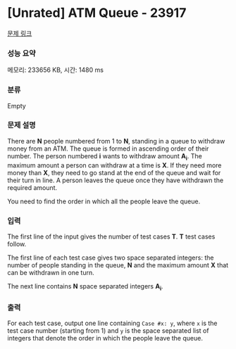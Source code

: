 # [Unrated] ATM Queue - 23917 

[문제 링크](https://www.acmicpc.net/problem/23917) 

### 성능 요약

메모리: 233656 KB, 시간: 1480 ms

### 분류

Empty

### 문제 설명

<p>There are <b>N</b> people numbered from 1 to <b>N</b>, standing in a queue to withdraw money from an ATM. The queue is formed in ascending order of their number. The person numbered <b>i</b> wants to withdraw amount <b>A<sub>i</sub></b>. The maximum amount a person can withdraw at a time is <b>X</b>. If they need more money than <b>X</b>, they need to go stand at the end of the queue and wait for their turn in line. A person leaves the queue once they have withdrawn the required amount.</p>

<p>You need to find the order in which all the people leave the queue.</p>

### 입력 

 <p>The first line of the input gives the number of test cases <b>T</b>. <b>T</b> test cases follow.</p>

<p>The first line of each test case gives two space separated integers: the number of people standing in the queue, <b>N</b> and the maximum amount <b>X</b> that can be withdrawn in one turn.</p>

<p>The next line contains <b>N</b> space separated integers <b>A<sub>i</sub></b>.</p>

### 출력 

 <p>For each test case, output one line containing <code>Case #x: y</code>, where <code>x</code> is the test case number (starting from 1) and <code>y</code> is the space separated list of integers that denote the order in which the people leave the queue.</p>

